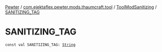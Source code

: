 [Pewter](../../index.md) / [com.ejektaflex.pewter.mods.thaumcraft.tool](../index.md) / [ToolModSanitizing](index.md) / [SANITIZING_TAG](./-s-a-n-i-t-i-z-i-n-g_-t-a-g.md)

# SANITIZING_TAG

`const val SANITIZING_TAG: `[`String`](https://kotlinlang.org/api/latest/jvm/stdlib/kotlin/-string/index.html)